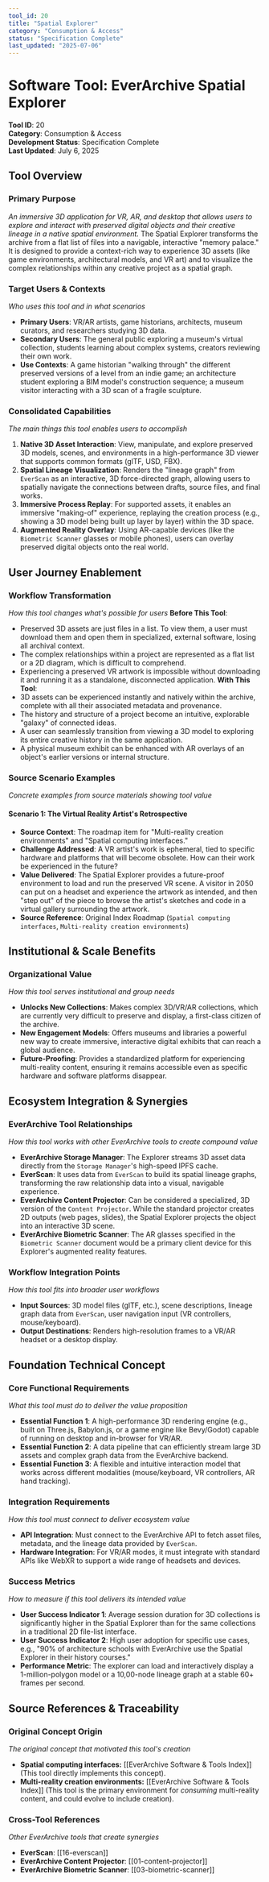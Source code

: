 ```yaml
---
tool_id: 20
title: "Spatial Explorer"
category: "Consumption & Access"
status: "Specification Complete"
last_updated: "2025-07-06"
---
```

# Software Tool: EverArchive Spatial Explorer
**Tool ID**: 20  
**Category**: Consumption & Access  
**Development Status**: Specification Complete  
**Last Updated**: July 6, 2025
## Tool Overview
### Primary Purpose
*An immersive 3D application for VR, AR, and desktop that allows users to explore and interact with preserved digital objects and their creative lineage in a native spatial environment.*
The Spatial Explorer transforms the archive from a flat list of files into a navigable, interactive "memory palace." It is designed to provide a context-rich way to experience 3D assets (like game environments, architectural models, and VR art) and to visualize the complex relationships within any creative project as a spatial graph.
### Target Users & Contexts
*Who uses this tool and in what scenarios*
- **Primary Users**: VR/AR artists, game historians, architects, museum curators, and researchers studying 3D data.
- **Secondary Users**: The general public exploring a museum's virtual collection, students learning about complex systems, creators reviewing their own work.
- **Use Contexts**: A game historian "walking through" the different preserved versions of a level from an indie game; an architecture student exploring a BIM model's construction sequence; a museum visitor interacting with a 3D scan of a fragile sculpture.
### Consolidated Capabilities
*The main things this tool enables users to accomplish*
1. **Native 3D Asset Interaction**: View, manipulate, and explore preserved 3D models, scenes, and environments in a high-performance 3D viewer that supports common formats (glTF, USD, FBX).
2. **Spatial Lineage Visualization**: Renders the "lineage graph" from `EverScan` as an interactive, 3D force-directed graph, allowing users to spatially navigate the connections between drafts, source files, and final works.
3. **Immersive Process Replay**: For supported assets, it enables an immersive "making-of" experience, replaying the creation process (e.g., showing a 3D model being built up layer by layer) within the 3D space.
4. **Augmented Reality Overlay**: Using AR-capable devices (like the `Biometric Scanner` glasses or mobile phones), users can overlay preserved digital objects onto the real world.
## User Journey Enablement
### Workflow Transformation
*How this tool changes what's possible for users*
**Before This Tool**:
- Preserved 3D assets are just files in a list. To view them, a user must download them and open them in specialized, external software, losing all archival context.
- The complex relationships within a project are represented as a flat list or a 2D diagram, which is difficult to comprehend.
- Experiencing a preserved VR artwork is impossible without downloading it and running it as a standalone, disconnected application.
**With This Tool**:
- 3D assets can be experienced instantly and natively within the archive, complete with all their associated metadata and provenance.
- The history and structure of a project become an intuitive, explorable "galaxy" of connected ideas.
- A user can seamlessly transition from viewing a 3D model to exploring its entire creative history in the same application.
- A physical museum exhibit can be enhanced with AR overlays of an object's earlier versions or internal structure.
### Source Scenario Examples
*Concrete examples from source materials showing tool value*
#### **Scenario 1: The Virtual Reality Artist's Retrospective**
- **Source Context**: The roadmap item for "Multi-reality creation environments" and "Spatial computing interfaces."
- **Challenge Addressed**: A VR artist's work is ephemeral, tied to specific hardware and platforms that will become obsolete. How can their work be experienced in the future?
- **Value Delivered**: The Spatial Explorer provides a future-proof environment to load and run the preserved VR scene. A visitor in 2050 can put on a headset and experience the artwork as intended, and then "step out" of the piece to browse the artist's sketches and code in a virtual gallery surrounding the artwork.
- **Source Reference**: Original Index Roadmap (`Spatial computing interfaces`, `Multi-reality creation environments`)
## Institutional & Scale Benefits
### Organizational Value
*How this tool serves institutional and group needs*
- **Unlocks New Collections**: Makes complex 3D/VR/AR collections, which are currently very difficult to preserve and display, a first-class citizen of the archive.
- **New Engagement Models**: Offers museums and libraries a powerful new way to create immersive, interactive digital exhibits that can reach a global audience.
- **Future-Proofing**: Provides a standardized platform for experiencing multi-reality content, ensuring it remains accessible even as specific hardware and software platforms disappear.
## Ecosystem Integration & Synergies
### EverArchive Tool Relationships
*How this tool works with other EverArchive tools to create compound value*
- **EverArchive Storage Manager**: The Explorer streams 3D asset data directly from the `Storage Manager`'s high-speed IPFS cache.
- **EverScan**: It uses data from `EverScan` to build its spatial lineage graphs, transforming the raw relationship data into a visual, navigable experience.
- **EverArchive Content Projector**: Can be considered a specialized, 3D version of the `Content Projector`. While the standard projector creates 2D outputs (web pages, slides), the Spatial Explorer projects the object into an interactive 3D scene.
- **EverArchive Biometric Scanner**: The AR glasses specified in the `Biometric Scanner` document would be a primary client device for this Explorer's augmented reality features.
### Workflow Integration Points
*How this tool fits into broader user workflows*
- **Input Sources**: 3D model files (glTF, etc.), scene descriptions, lineage graph data from `EverScan`, user navigation input (VR controllers, mouse/keyboard).
- **Output Destinations**: Renders high-resolution frames to a VR/AR headset or a desktop display.
## Foundation Technical Concept
### Core Functional Requirements
*What this tool must do to deliver the value proposition*
- **Essential Function 1**: A high-performance 3D rendering engine (e.g., built on Three.js, Babylon.js, or a game engine like Bevy/Godot) capable of running on desktop and in-browser for VR/AR.
- **Essential Function 2**: A data pipeline that can efficiently stream large 3D assets and complex graph data from the EverArchive backend.
- **Essential Function 3**: A flexible and intuitive interaction model that works across different modalities (mouse/keyboard, VR controllers, AR hand tracking).
### Integration Requirements
*How this tool must connect to deliver ecosystem value*
- **API Integration**: Must connect to the EverArchive API to fetch asset files, metadata, and the lineage data provided by `EverScan`.
- **Hardware Integration**: For VR/AR modes, it must integrate with standard APIs like WebXR to support a wide range of headsets and devices.
### Success Metrics
*How to measure if this tool delivers its intended value*
- **User Success Indicator 1**: Average session duration for 3D collections is significantly higher in the Spatial Explorer than for the same collections in a traditional 2D file-list interface.
- **User Success Indicator 2**: High user adoption for specific use cases, e.g., "90% of architecture schools with EverArchive use the Spatial Explorer in their history courses."
- **Performance Metric**: The explorer can load and interactively display a 1-million-polygon model or a 10,00-node lineage graph at a stable 60+ frames per second.
## Source References & Traceability
### Original Concept Origin
*The original concept that motivated this tool's creation*
- **Spatial computing interfaces:** [[EverArchive Software & Tools Index]] (This tool directly implements this concept).
- **Multi-reality creation environments:** [[EverArchive Software & Tools Index]] (This tool is the primary environment for *consuming* multi-reality content, and could evolve to include creation).
### Cross-Tool References
*Other EverArchive tools that create synergies*
- **EverScan**: [[16-everscan]]
- **EverArchive Content Projector**: [[01-content-projector]]
- **EverArchive Biometric Scanner**: [[03-biometric-scanner]]
